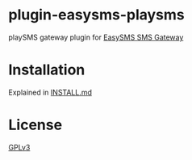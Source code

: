 # plugin-easysms-playsms
 playSMS gateway plugin for <a target="_blank" href="https://easysms.gr">EasySMS SMS Gateway</a>

# Installation

Explained in [INSTALL.md](INSTALL.md)

# License

[GPLv3](LICENSE)
